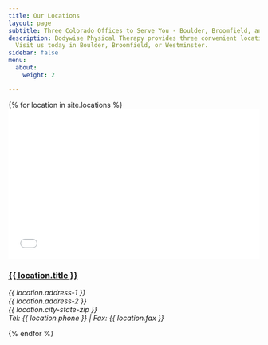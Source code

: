 ```yaml
---
title: Our Locations
layout: page
subtitle: Three Colorado Offices to Serve You - Boulder, Broomfield, and Westminster
description: Bodywise Physical Therapy provides three convenient locations in Colorado.
  Visit us today in Boulder, Broomfield, or Westminster.
sidebar: false
menu:
  about:
    weight: 2

---
```


<div id="locations">
  {% for location in site.locations %}
  <div class="location-info">
    <iframe src="{{ location.google-maps-embed }}" width="100%" height="300" frameborder="0" style="border:0" allowfullscreen></iframe>
    <h3 class="location-name"><a href="{{ location.permalink }}">{{ location.title }}</a></h3>
    <address>
      <p>{{ location.address-1 }}<br>
      {{ location.address-2 }}<br>
      {{ location.city-state-zip }}<br>
      Tel: {{ location.phone }} | Fax: {{ location.fax }}</p>
    </address>
  </div>
  {% endfor %}
</div>
